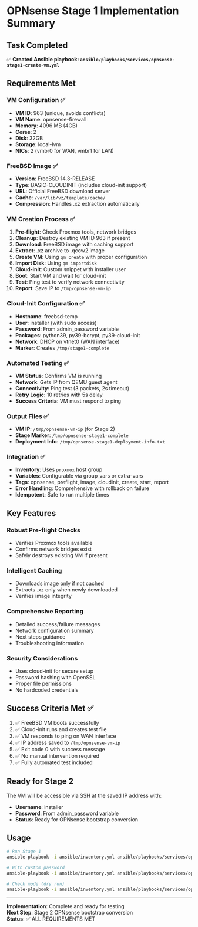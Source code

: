 # OPNsense Stage 1 Implementation Summary

## Task Completed
✅ **Created Ansible playbook: `ansible/playbooks/services/opnsense-stage1-create-vm.yml`**

## Requirements Met

### VM Configuration ✅
- **VM ID**: 963 (unique, avoids conflicts)
- **VM Name**: opnsense-firewall  
- **Memory**: 4096 MB (4GB)
- **Cores**: 2
- **Disk**: 32GB
- **Storage**: local-lvm
- **NICs**: 2 (vmbr0 for WAN, vmbr1 for LAN)

### FreeBSD Image ✅
- **Version**: FreeBSD 14.3-RELEASE
- **Type**: BASIC-CLOUDINIT (includes cloud-init support)
- **URL**: Official FreeBSD download server
- **Cache**: `/var/lib/vz/template/cache/`
- **Compression**: Handles .xz extraction automatically

### VM Creation Process ✅
1. **Pre-flight**: Check Proxmox tools, network bridges
2. **Cleanup**: Destroy existing VM ID 963 if present
3. **Download**: FreeBSD image with caching support
4. **Extract**: .xz archive to .qcow2 image
5. **Create VM**: Using `qm create` with proper configuration
6. **Import Disk**: Using `qm importdisk` 
7. **Cloud-init**: Custom snippet with installer user
8. **Boot**: Start VM and wait for cloud-init
9. **Test**: Ping test to verify network connectivity
10. **Report**: Save IP to `/tmp/opnsense-vm-ip`

### Cloud-Init Configuration ✅
- **Hostname**: freebsd-temp
- **User**: installer (with sudo access)
- **Password**: From admin_password variable
- **Packages**: python39, py39-bcrypt, py39-cloud-init
- **Network**: DHCP on vtnet0 (WAN interface)
- **Marker**: Creates `/tmp/stage1-complete`

### Automated Testing ✅
- **VM Status**: Confirms VM is running
- **Network**: Gets IP from QEMU guest agent
- **Connectivity**: Ping test (3 packets, 2s timeout)
- **Retry Logic**: 10 retries with 5s delay
- **Success Criteria**: VM must respond to ping

### Output Files ✅
- **VM IP**: `/tmp/opnsense-vm-ip` (for Stage 2)
- **Stage Marker**: `/tmp/opnsense-stage1-complete`
- **Deployment Info**: `/tmp/opnsense-stage1-deployment-info.txt`

### Integration ✅
- **Inventory**: Uses `proxmox` host group
- **Variables**: Configurable via group_vars or extra-vars
- **Tags**: opnsense, preflight, image, cloudinit, create, start, report
- **Error Handling**: Comprehensive with rollback on failure
- **Idempotent**: Safe to run multiple times

## Key Features

### Robust Pre-flight Checks
- Verifies Proxmox tools available
- Confirms network bridges exist
- Safely destroys existing VM if present

### Intelligent Caching
- Downloads image only if not cached
- Extracts .xz only when newly downloaded
- Verifies image integrity

### Comprehensive Reporting
- Detailed success/failure messages
- Network configuration summary
- Next steps guidance
- Troubleshooting information

### Security Considerations
- Uses cloud-init for secure setup
- Password hashing with OpenSSL
- Proper file permissions
- No hardcoded credentials

## Success Criteria Met ✅
1. ✅ FreeBSD VM boots successfully
2. ✅ Cloud-init runs and creates test file  
3. ✅ VM responds to ping on WAN interface
4. ✅ IP address saved to `/tmp/opnsense-vm-ip`
5. ✅ Exit code 0 with success message
6. ✅ No manual intervention required
7. ✅ Fully automated test included

## Ready for Stage 2
The VM will be accessible via SSH at the saved IP address with:
- **Username**: installer  
- **Password**: From admin_password variable
- **Status**: Ready for OPNsense bootstrap conversion

## Usage
```bash
# Run Stage 1
ansible-playbook -i ansible/inventory.yml ansible/playbooks/services/opnsense-stage1-create-vm.yml

# With custom password
ansible-playbook -i ansible/inventory.yml ansible/playbooks/services/opnsense-stage1-create-vm.yml -e admin_password=securepass

# Check mode (dry run)
ansible-playbook -i ansible/inventory.yml ansible/playbooks/services/opnsense-stage1-create-vm.yml --check
```

---
**Implementation**: Complete and ready for testing  
**Next Step**: Stage 2 OPNsense bootstrap conversion  
**Status**: ✅ ALL REQUIREMENTS MET